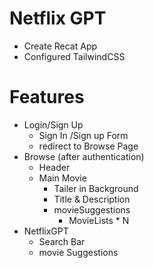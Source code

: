 # Netflix GPT

- Create Recat App
- Configured TailwindCSS


# Features
- Login/Sign Up
    - Sign In /Sign up Form
    - redirect to Browse Page
- Browse (after authentication)
    - Header
    - Main Movie
        - Tailer in Background
        - Title & Description
        - movieSuggestions
            - MovieLists * N
- NetflixGPT
    - Search Bar
    - movie Suggestions
    



